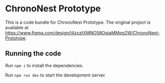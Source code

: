 
  # ChronoNest Prototype

  This is a code bundle for ChronoNest Prototype. The original project is available at https://www.figma.com/design/l4zxztXMNO58OqjaMMqg2W/ChronoNest-Prototype.

  ## Running the code

  Run `npm i` to install the dependencies.

  Run `npm run dev` to start the development server.
  